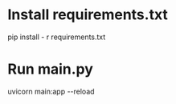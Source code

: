 # Install requirements.txt

pip install - r requirements.txt

# Run main.py

uvicorn main:app --reload
